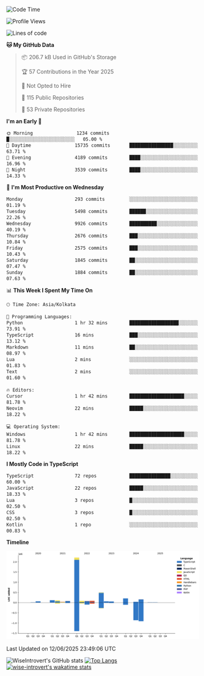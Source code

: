 <!--START_SECTION:waka-->
![Code Time](http://img.shields.io/badge/Code%20Time-2%2C343%20hrs%207%20mins-blue)

![Profile Views](http://img.shields.io/badge/Profile%20Views-0-blue)

![Lines of code](https://img.shields.io/badge/From%20Hello%20World%20I%27ve%20Written-3.8%20million%20lines%20of%20code-blue)

**🐱 My GitHub Data** 

> 📦 206.7 kB Used in GitHub's Storage 
 > 
> 🏆 57 Contributions in the Year 2025
 > 
> 🚫 Not Opted to Hire
 > 
> 📜 115 Public Repositories 
 > 
> 🔑 53 Private Repositories 
 > 
**I'm an Early 🐤** 

```text
🌞 Morning                1234 commits        █░░░░░░░░░░░░░░░░░░░░░░░░   05.00 % 
🌆 Daytime                15735 commits       ████████████████░░░░░░░░░   63.71 % 
🌃 Evening                4189 commits        ████░░░░░░░░░░░░░░░░░░░░░   16.96 % 
🌙 Night                  3539 commits        ████░░░░░░░░░░░░░░░░░░░░░   14.33 % 
```
📅 **I'm Most Productive on Wednesday** 

```text
Monday                   293 commits         ░░░░░░░░░░░░░░░░░░░░░░░░░   01.19 % 
Tuesday                  5498 commits        ██████░░░░░░░░░░░░░░░░░░░   22.26 % 
Wednesday                9926 commits        ██████████░░░░░░░░░░░░░░░   40.19 % 
Thursday                 2676 commits        ███░░░░░░░░░░░░░░░░░░░░░░   10.84 % 
Friday                   2575 commits        ███░░░░░░░░░░░░░░░░░░░░░░   10.43 % 
Saturday                 1845 commits        ██░░░░░░░░░░░░░░░░░░░░░░░   07.47 % 
Sunday                   1884 commits        ██░░░░░░░░░░░░░░░░░░░░░░░   07.63 % 
```


📊 **This Week I Spent My Time On** 

```text
🕑︎ Time Zone: Asia/Kolkata

💬 Programming Languages: 
Python                   1 hr 32 mins        ██████████████████░░░░░░░   73.91 % 
TypeScript               16 mins             ███░░░░░░░░░░░░░░░░░░░░░░   13.12 % 
Markdown                 11 mins             ██░░░░░░░░░░░░░░░░░░░░░░░   08.97 % 
Lua                      2 mins              ░░░░░░░░░░░░░░░░░░░░░░░░░   01.83 % 
Text                     2 mins              ░░░░░░░░░░░░░░░░░░░░░░░░░   01.60 % 

🔥 Editors: 
Cursor                   1 hr 42 mins        ████████████████████░░░░░   81.78 % 
Neovim                   22 mins             █████░░░░░░░░░░░░░░░░░░░░   18.22 % 

💻 Operating System: 
Windows                  1 hr 42 mins        ████████████████████░░░░░   81.78 % 
Linux                    22 mins             █████░░░░░░░░░░░░░░░░░░░░   18.22 % 
```

**I Mostly Code in TypeScript** 

```text
TypeScript               72 repos            ███████████████░░░░░░░░░░   60.00 % 
JavaScript               22 repos            █████░░░░░░░░░░░░░░░░░░░░   18.33 % 
Lua                      3 repos             █░░░░░░░░░░░░░░░░░░░░░░░░   02.50 % 
CSS                      3 repos             █░░░░░░░░░░░░░░░░░░░░░░░░   02.50 % 
Kotlin                   1 repo              ░░░░░░░░░░░░░░░░░░░░░░░░░   00.83 % 
```



**Timeline**

![Lines of Code chart](https://raw.githubusercontent.com/wise-introvert/wise-introvert/master/assets/bar_graph.png)


 Last Updated on 12/06/2025 23:49:06 UTC
<!--END_SECTION:waka-->

![WiseIntrovert's GitHub stats](https://github-readme-stats.vercel.app/api?username=wise-introvert&count_private=true&show_icons=true)
[![Top Langs](https://github-readme-stats.vercel.app/api/top-langs/?username=wise-introvert&langs_count=10)](https://github.com/anuraghazra/github-readme-stats)
[![wise-introvert's wakatime stats](https://github-readme-stats.vercel.app/api/wakatime?username=wiseintrovert)](https://github.com/anuraghazra/github-readme-stats)
